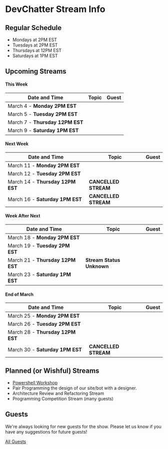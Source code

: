 # DevChatter Stream Info

## Regular Schedule

 - Mondays at 2PM EST
 - Tuesdays at 2PM EST
 - Thursdays at 12PM EST
 - Saturdays at 1PM EST
 

## Upcoming Streams

#### This Week

| Date and Time                   | Topic         | Guest         |
| ------------------------------- | ------------- | ------------- |
| March 4 - **Monday 2PM EST** |  |  |
| March 5 - **Tuesday 2PM EST** |  |  |
| March 7 - **Thursday 12PM EST** |  |  |
| March 9 - **Saturday 1PM EST** |  |  |

#### Next Week

| Date and Time                   | Topic         | Guest         |
| ------------------------------- | ------------- | ------------- |
| March 11 - **Monday 2PM EST** |  |  |
| March 12 - **Tuesday 2PM EST** |  |  |
| March 14 - **Thursday 12PM EST** | **CANCELLED STREAM** |  |
| March 16 - **Saturday 1PM EST** | **CANCELLED STREAM** |  |

#### Week After Next

| Date and Time                   | Topic         | Guest         |
| ------------------------------- | ------------- | ------------- |
| March 18 - **Monday 2PM EST** |  |  |
| March 19 - **Tuesday 2PM EST** |  |  |
| March 21 - **Thursday 12PM EST** | **Stream Status Unknown** |  |
| March 23 - **Saturday 1PM EST** |  |  |

#### End of March

| Date and Time                   | Topic         | Guest         |
| ------------------------------- | ------------- | ------------- |
| March 25 - **Monday 2PM EST** |  |  |
| March 26 - **Tuesday 2PM EST** |  |  |
| March 28 - **Thursday 12PM EST** |  |  |
| March 30 - **Saturday 1PM EST** | **CANCELLED STREAM** |  |


## Planned (or Wishful) Streams

 - [Powershell Workshop](https://github.com/DevChatter/StreamInfo/issues/11)
 - Pair Programming the design of our site/bot with a designer.
 - Architecture Review and Refactoring Stream
 - Programming Competition Stream (many guests)

## Guests

We're always looking for new guests for the show. Please let us know if you have any suggestions for future guests!
 
[All Guests](Guests.md)
